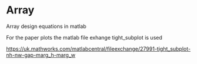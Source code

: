 # Array
Array design equations in matlab

For the paper plots the matlab file exhange tight_subplot is used

https://uk.mathworks.com/matlabcentral/fileexchange/27991-tight_subplot-nh-nw-gap-marg_h-marg_w
